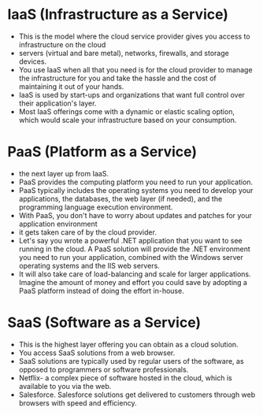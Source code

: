 # IaaS (Infrastructure as a Service)
* This is the model where the cloud service provider gives you access to infrastructure on the cloud
* servers (virtual and bare metal), networks, firewalls, and storage devices.
* You use IaaS when all that you need is for the cloud provider to manage the infrastructure for you and take the hassle and the cost of maintaining it out of your hands.
* IaaS is used by start-ups and organizations that want full control over their application's layer.
* Most IaaS offerings come with a dynamic or elastic scaling option, which would scale your infrastructure based on your consumption.

# PaaS (Platform as a Service)
* the next layer up from IaaS.
* PaaS provides the computing platform you need to run your application.
* PaaS typically includes the operating systems you need to develop your applications, the databases, the web layer (if needed), and the programming language execution environment.
* With PaaS, you don't have to worry about updates and patches for your application environment
* it gets taken care of by the cloud provider.
* Let's say you wrote a powerful .NET application that you want to see running in the cloud. A PaaS solution will provide the .NET environment you need to run your application, combined with the Windows server operating systems and the IIS web servers.
* It will also take care of load-balancing and scale for larger applications. Imagine the amount of money and effort you could save by adopting a PaaS platform instead of doing the effort in-house.

# SaaS (Software as a Service)
* This is the highest layer offering you can obtain as a cloud solution.
* You access SaaS solutions from a web browser.
* SaaS solutions are typically used by regular users of the software, as opposed to programmers or software professionals.
* Netflix-  a complex piece of software hosted in the cloud, which is available to you via the web.
* Salesforce. Salesforce solutions get delivered to customers through web browsers with speed and efficiency.
